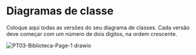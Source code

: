 # Diagramas de classe
Coloque aqui todas as versões do seu diagrama de classes. Cada versão deve começar com um número de dois dígitos, na ordem crescente.


![PT03-Biblioteca-Page-1 drawio](https://github.com/puc-aulas/lpm-manha-pl-dan1el436/assets/104392733/36cb5fa4-9c7a-4c76-b867-d8542e651679)
